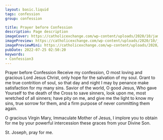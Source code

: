 ```yaml
---
layout: basic.liquid
tags: confession
group: confession

title: Prayer before Confession
description: Page description
imageCover: https://catholicexchange.com/wp-content/uploads/2020/10/james-coleman-QHRZv6PIW4s-unsplash.jpg
imagePreview: https://catholicexchange.com/wp-content/uploads/2020/10/james-coleman-QHRZv6PIW4s-unsplash.jpg
imagePreviewMini: https://catholicexchange.com/wp-content/uploads/2020/10/james-coleman-QHRZv6PIW4s-unsplash.jpg
pubDate: 2022-07-25 02:50:20
keywords:
- Confession3
---
```


Prayer before Confession
Receive my confession, O most loving and gracious Lord Jesus Christ, only hope for the salvation of my soul. Grant to me true contrition of soul, so that day and night I may by penance make satisfaction for my many sins. Savior of the world, O good Jesus, Who gave Yourself to the death of the Cross to save sinners, look upon me, most wretched of all sinners; have pity on me, and give me the light to know my sins, true sorrow for them, and a firm purpose of never committing them again.

O gracious Virgin Mary, Immaculate Mother of Jesus, I implore you to obtain for me by your powerful intercession these graces from your Divine Son.

St. Joseph, pray for me.

